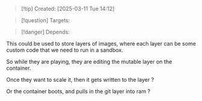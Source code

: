 
>[!tip] Created: [2025-03-11 Tue 14:12]

>[!question] Targets: 

>[!danger] Depends: 

This could be used to store layers of images, where each layer can be some custom code that we need to run in a sandbox.

So while they are playing, they are editing the mutable layer on the container.

Once they want to scale it, then it gets written to the layer ?

Or the container boots, and pulls in the git layer into ram ?